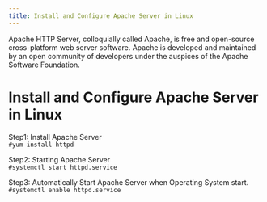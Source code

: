 ```yaml
---
title: Install and Configure Apache Server in Linux
---
```


<div class="para">Apache HTTP Server, colloquially called Apache, is free and open-source 
cross-platform web server software.
Apache is developed and maintained by an 
open community of developers under the auspices of the Apache Software Foundation.</div>

# Install and Configure Apache Server in Linux

Step1: Install Apache Server<br>
```#yum install httpd```

Step2: Starting Apache Server<br>
```#systemctl start httpd.service```

Step3: Automatically Start Apache Server when Operating System start.<br>
```#systemctl enable httpd.service```
